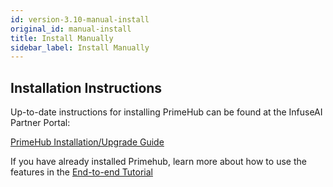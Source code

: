 ```yaml
---
id: version-3.10-manual-install
original_id: manual-install
title: Install Manually
sidebar_label: Install Manually
---
```


## Installation Instructions

Up-to-date instructions for installing PrimeHub can be found at the InfuseAI Partner Portal:

<a href="https://infuseai.notion.site/PrimeHub-Installation-Upgrade-Guide-f4f22f31b56047b1a7242bc24ce9d356" target="_blank" class="button">PrimeHub Installation/Upgrade Guide</a>

If you have already installed Primehub, learn more about how to use the features in the [End-to-end Tutorial](primehub-end-to-end-tutorial-1.md) 


